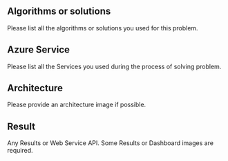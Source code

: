 ## Algorithms or solutions
Please list all the algorithms or solutions you used for this problem.

## Azure Service
Please list all the Services you used during the process of solving problem.

## Architecture
Please provide an architecture image if possible.

## Result
Any Results or Web Service API. Some Results or Dashboard images are required.